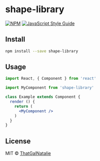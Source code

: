 # shape-library

> 

[![NPM](https://img.shields.io/npm/v/shape-library.svg)](https://www.npmjs.com/package/shape-library) [![JavaScript Style Guide](https://img.shields.io/badge/code_style-standard-brightgreen.svg)](https://standardjs.com)

## Install

```bash
npm install --save shape-library
```

## Usage

```jsx
import React, { Component } from 'react'

import MyComponent from 'shape-library'

class Example extends Component {
  render () {
    return (
      <MyComponent />
    )
  }
}
```

## License

MIT © [ThatGalNatalie](https://github.com/ThatGalNatalie)
